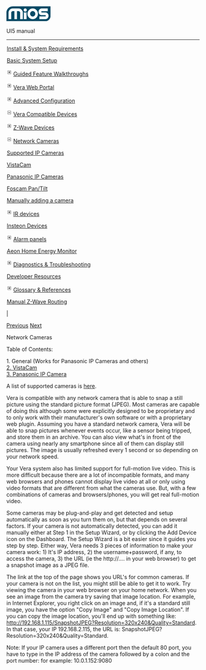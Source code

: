 ![](skins/mios/images/logo.png)

UI5 manual

  
---  
  
![](images/spacer.gif)[Install & System
Requirements](index.html#!docs5/installation_and_system_requirements_en_3pro_all.md)

![](images/spacer.gif)[Basic System Setup ](index.html#!docs5/getting_started_en_3pro_all.md)

![](skins/mios/images/plus.gif)[Guided Feature Walkthroughs
](features_en_3pro_all.html)

![](skins/mios/images/plus.gif)[Vera Web Portal](index.html#!docs5/web_portal_en_3pro_all.md)

![](skins/mios/images/plus.gif)[Advanced
Configuration](index.html#!docs5/advanced_configuration_en_3pro_all.md)

![](skins/mios/images/minus.gif)[Vera Compatible
Devices](index.html#!docs5/supported_hardware_en_3pro_all.md)

![](skins/mios/images/plus.gif)[Z-Wave Devices](index.html#!docs5/zwave_devices_en_3pro_all.md)

![](skins/mios/images/minus.gif)[Network Cameras](index.html#!docs5/ip_camera_en_3pro_all.md)

![](images/spacer.gif)[Supported IP Cameras](index.html#!docs5/supported_cameras_en_3pro_all.md)

![](images/spacer.gif)[VistaCam](index.html#!docs5/vistacam_en_3pro_all.md)

![](images/spacer.gif)[Panasonic IP Cameras](index.html#!docs5/panasonic_ip_cameras_en_3pro_all.md)

![](images/spacer.gif)[Foscam Pan/Tilt](index.html#!docs5/foscam_en_3pro_all.md)

![](images/spacer.gif)[Manually adding a camera](ip_camera_en_3pro_all.htmls)

![](skins/mios/images/plus.gif)[IR devices](index.html#!docs5/infrared_en_3pro_all.md)

![](images/spacer.gif)[Insteon Devices](index.html#!docs5/Insteon_en_3pro_all.md)

![](skins/mios/images/plus.gif)[Alarm panels](index.html#!docs5/alarm_en_3pro_all.md)

![](images/spacer.gif)[Aeon Home Energy Monitor](index.html#!docs5/aeon_en_3pro_all.md)

![](skins/mios/images/plus.gif)[Diagnostics &
Troubleshooting](index.html#!docs5/troubleshooting_en_3pro_all.md)

![](images/spacer.gif)[Developer Resources](index.html#!docs5/developers_en_3pro_all.md)

![](skins/mios/images/plus.gif)[Glossary &
References](index.html#!docs5/reference_en_3pro_all.md)

![](images/spacer.gif)[Manual Z-Wave Routing](index.html#!docs5/ManualRoute_en_3pro_all.md)

|

[Previous](index.html#!docs5/zwave_devices_en_3pro_all.md)
[Next](index.html#!docs5/supported_cameras_en_3pro_all.md)

Network Cameras

  
Table of Contents:  
  
1\. General (Works for Panasonic IP Cameras and others)  
[2\. VistaCam](index.html#!docs5/vistacam_en_all_all.md)  
[3\. Panasonic IP Camera](/panasonic_ip_cameras_en_all_all.html)  
  
  
A list of supported cameras is [here](/supported_cameras_en_all_all.html).  
  
Vera is compatible with any network camera that is able to snap a still
picture using the standard picture format (JPEG).  Most cameras are capable of
doing this although some were explicitly designed to be proprietary and to
only work with their manufacturer's own software or with a proprietary web
plugin.  Assuming you have a standard network camera, Vera will be able to
snap pictures whenever events occur, like a sensor being tripped, and store
them in an archive.  You can also view what's in front of the camera using
nearly any smartphone since all of them can display still pictures.  The image
is usually refreshed every 1 second or so depending on your network speed.  
  
Your Vera system also has limited support for full-motion live video.  This is
more difficult because there are a lot of incompatible formats, and many web
browsers and phones cannot display live video at all or only using video
formats that are different from what the cameras use.  But, with a few
combinations of cameras and browsers/phones, you will get real full-motion
video.  
  
Some cameras may be plug-and-play and get detected and setup automatically as
soon as you turn them on, but that depends on several factors.  If your camera
is not automatically detected, you can add it manually either at Step 1 in the
Setup Wizard, or by clicking the Add Device icon on the Dashboard.  The Setup
Wizard is a bit easier since it guides you step by step.  Either way, Vera
needs 3 pieces of information to make your camera work: 1) It's IP address, 2)
the username+password, if any, to access the camera, 3) the URL (ie the
http://.... in your web browser) to get a snapshot image as a JPEG file.  
  
The link at the top of the page shows you URL's for common cameras.  If your
camera is not on the list, you might still be able to get it to work.  Try
viewing the camera in your web browser on your home network.  When you see an
image from the camera try saving that image location.  For example, in
Internet Explorer, you right click on an image and, if it's a standard still
image, you have the option "Copy Image" and "Copy Image Location".  If you can
copy the image location, you'll end up with something like:
http://192.168.1.115/SnapshotJPEG?Resolution=320x240&Quality=Standard.  In
that case, your IP 192.168.2.115, the URL is:
SnapshotJPEG?Resolution=320x240&Quality=Standard.  
  
Note: If your IP camera uses a different port then the default 80 port, you
have to type in the IP address of the camera followed by a colon and the port
number: for example:  10.0.1.152:9080  
  

  

